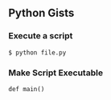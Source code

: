 ## Python Gists

### Execute a script

    $ python file.py

### Make Script Executable

    def main()
